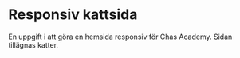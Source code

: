 # Responsiv kattsida

En uppgift i att göra en hemsida responsiv för Chas Academy.
Sidan tillägnas katter.
